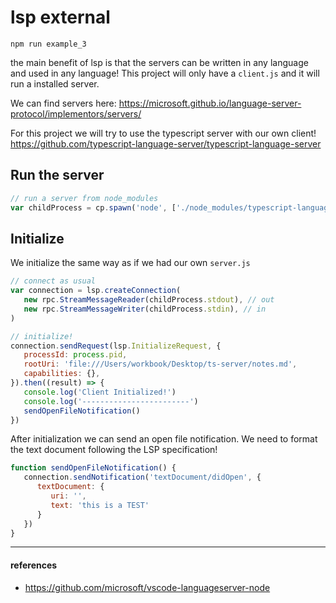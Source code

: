 # lsp external

```shell
npm run example_3
```


the main benefit of lsp is that the servers can be written in any language and used in any language! This project will only have a `client.js` and it will run a installed server.

We can find servers here: https://microsoft.github.io/language-server-protocol/implementors/servers/

For this project we will try to use the typescript server with our own client!
https://github.com/typescript-language-server/typescript-language-server

## Run the server
```js
// run a server from node_modules
var childProcess = cp.spawn('node', ['./node_modules/typescript-language-server/lib/cli.mjs', '--stdio']);
```

## Initialize
We initialize the same way as if we had our own `server.js`


```js
// connect as usual
var connection = lsp.createConnection(
   new rpc.StreamMessageReader(childProcess.stdout), // out
   new rpc.StreamMessageWriter(childProcess.stdin), // in
)

// initialize!
connection.sendRequest(lsp.InitializeRequest, {
   processId: process.pid,
   rootUri: 'file:///Users/workbook/Desktop/ts-server/notes.md',
   capabilities: {},
}).then((result) => {
   console.log('Client Initialized!')
   console.log('------------------------')
   sendOpenFileNotification()
})
```


After initialization we can send an open file notification. We need to format the text document following the LSP specification!

```js
function sendOpenFileNotification() {
   connection.sendNotification('textDocument/didOpen', { 
      textDocument: {
         uri: '', 
         text: 'this is a TEST' 
      }
   })
}
```

---

#### references
- https://github.com/microsoft/vscode-languageserver-node